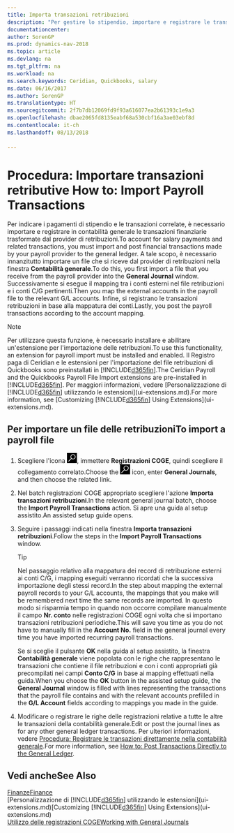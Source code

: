 ```yaml
---
title: Importa transazioni retribuzioni
description: "Per gestire lo stipendio, importare e registrare le transazioni finanziarie dal provider di retribuzioni nella contabilità generale, utilizzando un'estensione di retribuzione quale Ceridian o Quickbooks."
documentationcenter: 
author: SorenGP
ms.prod: dynamics-nav-2018
ms.topic: article
ms.devlang: na
ms.tgt_pltfrm: na
ms.workload: na
ms.search.keywords: Ceridian, Quickbooks, salary
ms.date: 06/16/2017
ms.author: SorenGP
ms.translationtype: HT
ms.sourcegitcommit: 2f7b7db12069fd9f93a616077ea2b61393c1e9a3
ms.openlocfilehash: dbae2065fd8135eabf68a530cbf16a3ae03ebf8d
ms.contentlocale: it-ch
ms.lasthandoff: 08/13/2018

---
```

# <a name="how-to-import-payroll-transactions"></a><span data-ttu-id="fae89-103">Procedura: Importare transazioni retributive </span><span class="sxs-lookup"><span data-stu-id="fae89-103">How to: Import Payroll Transactions</span></span>
<span data-ttu-id="fae89-104">Per indicare i pagamenti di stipendio e le transazioni correlate, è necessario importare e registrare in contabilità generale le transazioni finanziarie trasformate dal provider di retribuzioni.</span><span class="sxs-lookup"><span data-stu-id="fae89-104">To account for salary payments and related transactions, you must import and post financial transactions made by your payroll provider to the general ledger.</span></span> <span data-ttu-id="fae89-105">A tale scopo, è necessario innanzitutto importare un file che si riceve dal provider di retribuzioni nella finestra **Contabilità generale**.</span><span class="sxs-lookup"><span data-stu-id="fae89-105">To do this, you first import a file that you receive from the payroll provider into the **General Journal** window.</span></span> <span data-ttu-id="fae89-106">Successivamente si esegue il mapping tra i conti esterni nel file retribuzioni e i conti C/G pertinenti.</span><span class="sxs-lookup"><span data-stu-id="fae89-106">Then you map the external accounts in the payroll file to the relevant G/L accounts.</span></span> <span data-ttu-id="fae89-107">Infine, si registrano le transazioni retribuzioni in base alla mappatura dei conti.</span><span class="sxs-lookup"><span data-stu-id="fae89-107">Lastly, you post the payroll transactions according to the account mapping.</span></span>

> [!NOTE]  
>   <span data-ttu-id="fae89-108">Per utilizzare questa funzione, è necessario installare e abilitare un'estensione per l'importazione delle retribuzioni.</span><span class="sxs-lookup"><span data-stu-id="fae89-108">To use this functionality, an extension for payroll import must be installed and enabled.</span></span> <span data-ttu-id="fae89-109">Il Registro paga di Ceridian e le estensioni per l'importazione del file retribuzioni di Quickbooks sono preinstallati in [!INCLUDE[d365fin](includes/d365fin_md.md)].</span><span class="sxs-lookup"><span data-stu-id="fae89-109">The Ceridian Payroll and the Quickbooks Payroll File Import extensions are pre-installed in [!INCLUDE[d365fin](includes/d365fin_md.md)].</span></span> <span data-ttu-id="fae89-110">Per maggiori informazioni, vedere [Personalizzazione di [!INCLUDE[d365fin](includes/d365fin_md.md)] utilizzando le estensioni](ui-extensions.md).</span><span class="sxs-lookup"><span data-stu-id="fae89-110">For more information, see [Customizing [!INCLUDE[d365fin](includes/d365fin_md.md)] Using Extensions](ui-extensions.md).</span></span>

## <a name="to-import-a-payroll-file"></a><span data-ttu-id="fae89-111">Per importare un file delle retribuzioni</span><span class="sxs-lookup"><span data-stu-id="fae89-111">To import a payroll file</span></span>
1. <span data-ttu-id="fae89-112">Scegliere l'icona ![Cerca pagina o report](media/ui-search/search_small.png "Cerca pagina o report"), immettere **Registrazioni COGE**, quindi scegliere il collegamento correlato.</span><span class="sxs-lookup"><span data-stu-id="fae89-112">Choose the ![Search for Page or Report](media/ui-search/search_small.png "Search for Page or Report icon") icon, enter **General Journals**, and then choose the related link.</span></span>
2. <span data-ttu-id="fae89-113">Nel batch registrazioni COGE appropriato scegliere l'azione **Importa transazioni retribuzioni**.</span><span class="sxs-lookup"><span data-stu-id="fae89-113">In the relevant general journal batch, choose the **Import Payroll Transactions** action.</span></span> <span data-ttu-id="fae89-114">Si apre una guida al setup assistito.</span><span class="sxs-lookup"><span data-stu-id="fae89-114">An assisted setup guide opens.</span></span>
3. <span data-ttu-id="fae89-115">Seguire i passaggi indicati nella finestra **Importa transazioni retribuzioni**.</span><span class="sxs-lookup"><span data-stu-id="fae89-115">Follow the steps in the **Import Payroll Transactions** window.</span></span>

    > [!TIP]  
   >   <span data-ttu-id="fae89-116">Nel passaggio relativo alla mappatura dei record di retribuzione esterni ai conti C/G, i mapping eseguiti verranno ricordati che la successiva importazione degli stessi record.</span><span class="sxs-lookup"><span data-stu-id="fae89-116">In the step about mapping the external payroll records to your G/L accounts, the mappings that you make will be remembered next time the same records are imported.</span></span> <span data-ttu-id="fae89-117">In questo modo si risparmia tempo in quando non occorre compilare manualmente il campo **Nr. conto** nelle registrazioni COGE ogni volta che si importano transazioni retribuzioni periodiche.</span><span class="sxs-lookup"><span data-stu-id="fae89-117">This will save you time as you do not have to manually fill in the **Account No.** field in the general journal every time you have imported recurring payroll transactions.</span></span>   

    <span data-ttu-id="fae89-118">Se si sceglie il pulsante **OK** nella guida al setup assistito, la finestra **Contabilità generale** viene popolata con le righe che rappresentano le transazioni che contiene il file retribuzioni e con i conti appropriati già precompilati nei campi **Conto C/G** in base ai mapping effettuati nella guida.</span><span class="sxs-lookup"><span data-stu-id="fae89-118">When you choose the **OK** button in the assisted setup guide, the **General Journal** window is filled with lines representing the transactions that the payroll file contains and with the relevant accounts prefilled in the **G/L Account** fields according to mappings you made in the guide.</span></span>
4. <span data-ttu-id="fae89-119">Modificare o registrare le righe delle registrazioni relative a tutte le altre le transazioni della contabilità generale.</span><span class="sxs-lookup"><span data-stu-id="fae89-119">Edit or post the journal lines as for any other general ledger transactions.</span></span> <span data-ttu-id="fae89-120">Per ulteriori informazioni, vedere [Procedura: Registrare le transazioni direttamente nella contabilità generale](finance-how-post-transactions-directly.md).</span><span class="sxs-lookup"><span data-stu-id="fae89-120">For more information, see [How to: Post Transactions Directly to the General Ledger](finance-how-post-transactions-directly.md).</span></span>   

## <a name="see-also"></a><span data-ttu-id="fae89-121">Vedi anche</span><span class="sxs-lookup"><span data-stu-id="fae89-121">See Also</span></span>
[<span data-ttu-id="fae89-122">Finanze</span><span class="sxs-lookup"><span data-stu-id="fae89-122">Finance</span></span>](finance.md)  
<span data-ttu-id="fae89-123">[Personalizzazione di [!INCLUDE[d365fin](includes/d365fin_md.md)] utilizzando le estensioni](ui-extensions.md)</span><span class="sxs-lookup"><span data-stu-id="fae89-123">[Customizing [!INCLUDE[d365fin](includes/d365fin_md.md)] Using Extensions](ui-extensions.md)</span></span>  
[<span data-ttu-id="fae89-124">Utilizzo delle registrazioni COGE</span><span class="sxs-lookup"><span data-stu-id="fae89-124">Working with General Journals</span></span>](ui-work-general-journals.md)  


